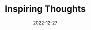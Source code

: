 ---
slug: thought-for-the-day
title: "Inspiring Thoughts"
date: 2022-12-27
excerpt: 'Wealth is the burden of bigness welfare the fulness of being.'
tags: [Inspiration, Motivation, Quotes, Thoughts]
---